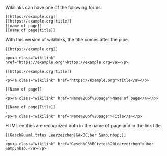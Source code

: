 Wikilinks can have one of the following forms:

    [[https://example.org]]
    [[https://example.org|title]]
    [[name of page]]
    [[name of page|title]]

With this version of wikilinks, the title comes after the pipe.

```````````````````````````````` example
[[https://example.org]]
.
<p><a class="wikilink" href="https://example.org">https://example.org</a></p>
````````````````````````````````

```````````````````````````````` example
[[https://example.org|title]]
.
<p><a class="wikilink" href="https://example.org">title</a></p>
````````````````````````````````

```````````````````````````````` example
[[Name of page]]
.
<p><a class="wikilink" href="Name%20of%20page">Name of page</a></p>
````````````````````````````````

```````````````````````````````` example
[[Name of page|Title]]
.
<p><a class="wikilink" href="Name%20of%20page">Title</a></p>
````````````````````````````````

HTML entities are recognized both in the name of page and in the link title.

```````````````````````````````` example
[[Gesch&uuml;tztes Leerzeichen|&#xDC;ber &amp;nbsp;]]
.
<p><a class="wikilink" href="Gesch%C3%BCtztes%20Leerzeichen">Über &amp;nbsp;</a></p>
````````````````````````````````
